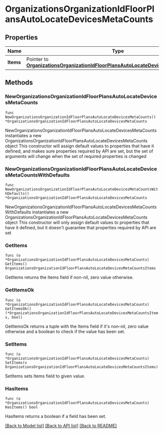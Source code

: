 # OrganizationsOrganizationIdFloorPlansAutoLocateDevicesMetaCounts

## Properties

Name | Type | Description | Notes
------------ | ------------- | ------------- | -------------
**Items** | Pointer to [**OrganizationsOrganizationIdFloorPlansAutoLocateDevicesMetaCountsItems**](OrganizationsOrganizationIdFloorPlansAutoLocateDevicesMetaCountsItems.md) |  | [optional] 

## Methods

### NewOrganizationsOrganizationIdFloorPlansAutoLocateDevicesMetaCounts

`func NewOrganizationsOrganizationIdFloorPlansAutoLocateDevicesMetaCounts() *OrganizationsOrganizationIdFloorPlansAutoLocateDevicesMetaCounts`

NewOrganizationsOrganizationIdFloorPlansAutoLocateDevicesMetaCounts instantiates a new OrganizationsOrganizationIdFloorPlansAutoLocateDevicesMetaCounts object
This constructor will assign default values to properties that have it defined,
and makes sure properties required by API are set, but the set of arguments
will change when the set of required properties is changed

### NewOrganizationsOrganizationIdFloorPlansAutoLocateDevicesMetaCountsWithDefaults

`func NewOrganizationsOrganizationIdFloorPlansAutoLocateDevicesMetaCountsWithDefaults() *OrganizationsOrganizationIdFloorPlansAutoLocateDevicesMetaCounts`

NewOrganizationsOrganizationIdFloorPlansAutoLocateDevicesMetaCountsWithDefaults instantiates a new OrganizationsOrganizationIdFloorPlansAutoLocateDevicesMetaCounts object
This constructor will only assign default values to properties that have it defined,
but it doesn't guarantee that properties required by API are set

### GetItems

`func (o *OrganizationsOrganizationIdFloorPlansAutoLocateDevicesMetaCounts) GetItems() OrganizationsOrganizationIdFloorPlansAutoLocateDevicesMetaCountsItems`

GetItems returns the Items field if non-nil, zero value otherwise.

### GetItemsOk

`func (o *OrganizationsOrganizationIdFloorPlansAutoLocateDevicesMetaCounts) GetItemsOk() (*OrganizationsOrganizationIdFloorPlansAutoLocateDevicesMetaCountsItems, bool)`

GetItemsOk returns a tuple with the Items field if it's non-nil, zero value otherwise
and a boolean to check if the value has been set.

### SetItems

`func (o *OrganizationsOrganizationIdFloorPlansAutoLocateDevicesMetaCounts) SetItems(v OrganizationsOrganizationIdFloorPlansAutoLocateDevicesMetaCountsItems)`

SetItems sets Items field to given value.

### HasItems

`func (o *OrganizationsOrganizationIdFloorPlansAutoLocateDevicesMetaCounts) HasItems() bool`

HasItems returns a boolean if a field has been set.


[[Back to Model list]](../README.md#documentation-for-models) [[Back to API list]](../README.md#documentation-for-api-endpoints) [[Back to README]](../README.md)


